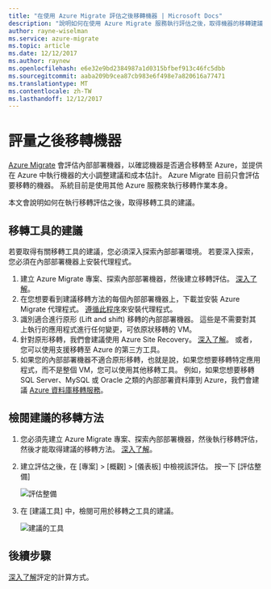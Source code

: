 ```yaml
---
title: "在使用 Azure Migrate 評估之後移轉機器 | Microsoft Docs"
description: "說明如何在使用 Azure Migrate 服務執行評估之後，取得機器的移轉建議。"
author: rayne-wiselman
ms.service: azure-migrate
ms.topic: article
ms.date: 12/12/2017
ms.author: raynew
ms.openlocfilehash: e6e32e9bd2384987a1d0315bfbef913c46fc5dbb
ms.sourcegitcommit: aaba209b9cea87cb983e6f498e7a820616a77471
ms.translationtype: MT
ms.contentlocale: zh-TW
ms.lasthandoff: 12/12/2017
---
```

# <a name="migrate-machines-after-assessment"></a>評量之後移轉機器


[Azure Migrate](migrate-overview.md) 會評估內部部署機器，以確認機器是否適合移轉至 Azure，並提供在 Azure 中執行機器的大小調整建議和成本估計。 Azure Migrate 目前只會評估要移轉的機器。 系統目前是使用其他 Azure 服務來執行移轉作業本身。

本文會說明如何在執行移轉評估之後，取得移轉工具的建議。

## <a name="migration-tool-suggestion"></a>移轉工具的建議

若要取得有關移轉工具的建議，您必須深入探索內部部署環境。 若要深入探索，您必須在內部部署機器上安裝代理程式。  

1. 建立 Azure Migrate 專案、探索內部部署機器，然後建立移轉評估。 [深入了解](tutorial-assessment-vmware.md)。
2. 在您想要看到建議移轉方法的每個內部部署機器上，下載並安裝 Azure Migrate 代理程式。 [遵循此程序](how-to-create-group-machine-dependencies.md#prepare-machines-for-dependency-mapping)來安裝代理程式。
2. 識別適合進行原形 (Lift and shift) 移轉的內部部署機器。 這些是不需要對其上執行的應用程式進行任何變更，可依原狀移轉的 VM。
3. 針對原形移轉，我們會建議使用 Azure Site Recovery。 [深入了解](../site-recovery/tutorial-migrate-on-premises-to-azure.md)。 或者，您可以使用支援移轉至 Azure 的第三方工具。
4. 如果您的內部部署機器不適合原形移轉，也就是說，如果您想要移轉特定應用程式，而不是整個 VM，您可以使用其他移轉工具。 例如，如果您想要移轉 SQL Server、MySQL 或 Oracle 之類的內部部署資料庫到 Azure，我們會建議 [Azure 資料庫移轉服務](https://azure.microsoft.com/campaigns/database-migration/)。


## <a name="review-suggested-migration-methods"></a>檢閱建議的移轉方法

1. 您必須先建立 Azure Migrate 專案、探索內部部署機器，然後執行移轉評估，然後才能取得建議的移轉方法。 [深入了解](tutorial-assessment-vmware.md)。
2. 建立評估之後，在 [專案] > [概觀] > [儀表板] 中檢視該評估。 按一下 [評估整備]

    ![評估整備](./media/tutorial-assessment-vmware/assessment-report.png)  

3. 在 [建議工具] 中，檢閱可用於移轉之工具的建議。

    ![建議的工具](./media/tutorial-assessment-vmware/assessment-suitability.png) 




## <a name="next-steps"></a>後續步驟

[深入了解](concepts-assessment-calculation.md)評定的計算方式。
